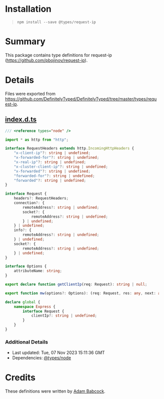 # Installation
> `npm install --save @types/request-ip`

# Summary
This package contains type definitions for request-ip (https://github.com/pbojinov/request-ip).

# Details
Files were exported from https://github.com/DefinitelyTyped/DefinitelyTyped/tree/master/types/request-ip.
## [index.d.ts](https://github.com/DefinitelyTyped/DefinitelyTyped/tree/master/types/request-ip/index.d.ts)
````ts
/// <reference types="node" />

import * as http from "http";

interface RequestHeaders extends http.IncomingHttpHeaders {
    "x-client-ip"?: string | undefined;
    "x-forwarded-for"?: string | undefined;
    "x-real-ip"?: string | undefined;
    "x-cluster-client-ip"?: string | undefined;
    "x-forwarded"?: string | undefined;
    "forwarded-for"?: string | undefined;
    "forwarded"?: string | undefined;
}

interface Request {
    headers?: RequestHeaders;
    connection?: {
        remoteAddress?: string | undefined;
        socket?: {
            remoteAddress?: string | undefined;
        } | undefined;
    } | undefined;
    info?: {
        remoteAddress?: string | undefined;
    } | undefined;
    socket?: {
        remoteAddress?: string | undefined;
    } | undefined;
}

interface Options {
    attributeName: string;
}

export declare function getClientIp(req: Request): string | null;

export function mw(options?: Options): (req: Request, res: any, next: any) => any;

declare global {
    namespace Express {
        interface Request {
            clientIp?: string | undefined;
        }
    }
}

````

### Additional Details
 * Last updated: Tue, 07 Nov 2023 15:11:36 GMT
 * Dependencies: [@types/node](https://npmjs.com/package/@types/node)

# Credits
These definitions were written by [Adam Babcock](https://github.com/mrhen).

